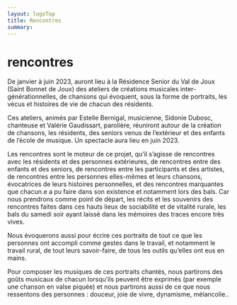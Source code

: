```yaml
---
layout: logoTop
title: Rencontres
summary: 
---
```



<h1>rencontres</h1>
 
<p class="intro-text">De janvier à juin 2023, auront lieu à la Résidence Senior du Val de Joux (Saint Bonnet de Joux) des ateliers de créations musicales inter-générationnelles, de chansons qui évoquent, sous la forme de portraits, les vécus et histoires de vie de chacun des résidents.</p>
<p class="intro-text">Ces ateliers, animés par  Estelle Bernigal, musicienne, Sidonie Dubosc, chanteuse et Valérie Gaudissart, parolière, réuniront autour de la création de chansons, les résidents, des seniors venus de l’extérieur et des enfants de l’école de musique. Un spectacle aura lieu en juin 2023.</p>
 
<p class="intro-text">Les rencontres sont le moteur de ce projet, qu’il s’agisse de rencontres avec les résidents et des personnes extérieures, de rencontres entre des enfants et des seniors, de rencontres entre les participants et des artistes, de rencontres entre les personnes elles-mêmes et leurs chansons, évocatrices de leurs histoires personnelles, et des rencontres marquantes que chacun.e a pu faire dans son existence et notamment lors des bals.
Car nous prendrons comme point de départ, les récits et les souvenirs des rencontres faites dans ces hauts lieux de sociabilité et de vitalité rurale, les bals du samedi soir ayant laissé dans les mémoires  des traces encore très vives.</p>
 
<p class="intro-text">Nous évoquerons aussi pour écrire ces portraits de tout ce que les personnes ont accompli comme gestes dans le travail, et notamment le travail rural, de tout leurs savoir-faire, de tous les outils qu’elles ont eus en mains.</p>
 
<p class="intro-text">Pour composer les musiques de ces portraits chantés, nous partirons des goûts musicaux de chacun lorsqu’ils peuvent être exprimés (par exemple une chanson en valse piquée) et nous partirons aussi de ce que nous ressentons des personnes : douceur, joie de vivre, dynamisme, mélancolie..</p>